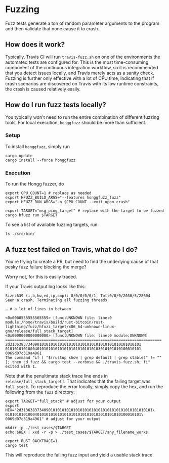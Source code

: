 # Fuzzing

Fuzz tests generate a ton of random parameter arguments to the program and then validate that none cause it to crash.

## How does it work?

Typically, Travis CI will run `travis-fuzz.sh` on one of the environments the automated tests are configured for.
This is the most time-consuming component of the continuous integration workflow, so it is recommended that you detect
issues locally, and Travis merely acts as a sanity check. Fuzzing is further only effective with
a lot of CPU time, indicating that if crash scenarios are discovered on Travis with its low
runtime constraints, the crash is caused relatively easily.

## How do I run fuzz tests locally?

You typically won't need to run the entire combination of different fuzzing tools. For local execution, `honggfuzz`
should be more than sufficient. 

### Setup

To install `honggfuzz`, simply run

```shell
cargo update
cargo install --force honggfuzz
```

### Execution

To run the Hongg fuzzer, do

```shell
export CPU_COUNT=1 # replace as needed
export HFUZZ_BUILD_ARGS="--features honggfuzz_fuzz"
export HFUZZ_RUN_ARGS="-n $CPU_COUNT --exit_upon_crash"

export TARGET="msg_ping_target" # replace with the target to be fuzzed
cargo hfuzz run $TARGET 
```

To see a list of available fuzzing targets, run:

```shell
ls ./src/bin/
```

## A fuzz test failed on Travis, what do I do?

You're trying to create a PR, but need to find the underlying cause of that pesky fuzz failure blocking the merge?

Worry not, for this is easily traced.

If your Travis output log looks like this:

```
Size:639 (i,b,hw,ed,ip,cmp): 0/0/0/0/0/1, Tot:0/0/0/2036/5/28604
Seen a crash. Terminating all fuzzing threads

… # a lot of lines in between

<0x0000555555565559> [func:UNKNOWN file: line:0 module:/home/travis/build/rust-bitcoin/rust-lightning/fuzz/hfuzz_target/x86_64-unknown-linux-gnu/release/full_stack_target]
<0x0000000000000000> [func:UNKNOWN file: line:0 module:UNKNOWN]
=====================================================================
2d3136383734090101010101010101010101010101010101010101010101
010101010100040101010101010101010101010103010101010100010101
0069d07c319a4961
The command "if [ "$(rustup show | grep default | grep stable)" != "" ]; then cd fuzz && cargo test --verbose && ./travis-fuzz.sh; fi" exited with 1.
```

Note that the penultimate stack trace line ends in `release/full_stack_target]`. That indicates that
the failing target was `full_stack`. To reproduce the error locally, simply copy the hex, 
and run the following from the `fuzz` directory:

```shell
export TARGET="full_stack" # adjust for your output
export HEX="2d3136383734090101010101010101010101010101010101010101010101\
010101010100040101010101010101010101010103010101010100010101\
0069d07c319a4961" # adjust for your output

mkdir -p ./test_cases/$TARGET
echo $HEX | xxd -r -p > ./test_cases/$TARGET/any_filename_works

export RUST_BACKTRACE=1
cargo test
```

This will reproduce the failing fuzz input and yield a usable stack trace.
